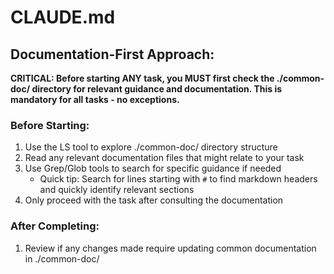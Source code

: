 # CLAUDE.md

## Documentation-First Approach:

**CRITICAL: Before starting ANY task, you MUST first check the ./common-doc/ directory for relevant guidance and documentation. This is mandatory for all tasks - no exceptions.**

### Before Starting:

1. Use the LS tool to explore ./common-doc/ directory structure
2. Read any relevant documentation files that might relate to your task
3. Use Grep/Glob tools to search for specific guidance if needed
   - Quick tip: Search for lines starting with `#` to find markdown headers and quickly identify relevant sections
4. Only proceed with the task after consulting the documentation

### After Completing:

1. Review if any changes made require updating common documentation in ./common-doc/
